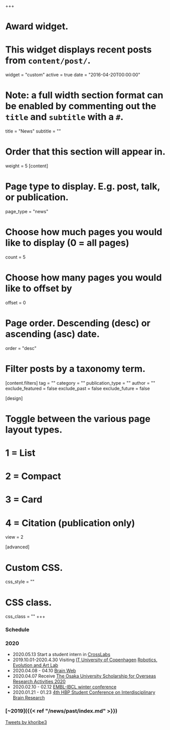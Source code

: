 +++
# Award widget.
# This widget displays recent posts from `content/post/`.
widget = "custom"
active = true
date = "2016-04-20T00:00:00"

# Note: a full width section format can be enabled by commenting out the `title` and `subtitle` with a `#`.
 title = "News"
 subtitle = ""

# Order that this section will appear in.
weight = 5
[content]
  # Page type to display. E.g. post, talk, or publication.
  page_type = "news"
  
  # Choose how much pages you would like to display (0 = all pages)
  count = 5
  
  # Choose how many pages you would like to offset by
  offset = 0

  # Page order. Descending (desc) or ascending (asc) date.
  order = "desc"

  # Filter posts by a taxonomy term.
  [content.filters]
    tag = ""
    category = ""
    publication_type = ""
    author = ""
    exclude_featured = false
    exclude_past = false
    exclude_future = false
    
[design]
  # Toggle between the various page layout types.
  #   1 = List
  #   2 = Compact
  #   3 = Card
  #   4 = Citation (publication only)
  view = 2
  
[advanced]
 # Custom CSS. 
 css_style = ""
 
 # CSS class.
 css_class = ""
+++

### Schedule

### 2020
- 2020.05.13 Start a student intern in [CrossLabs](https://www.crosslabs.org/)
- 2019.10.01-2020.4.30 Visiting [IT University of Copenhagen](https://en.itu.dk/) [Robotics, Evolution and Art Lab](https://real.itu.dk/)
- 2020.04.08 - 04.10 [Brain Web](https://brain-web.github.io/)
- 2020.04.07 Receive [The Osaka University Scholarship for Overseas Research Activities 2020](https://miraikikin.uci-sys.jp/en/)
- 2020.02.10 - 02.12 [EMBL-IBCL winter conference](https://events.ibecbarcelona.eu/embl-ibec-winter-conference/speakers/)
- 2020.01.21 - 01.23 [4th HBP Student Conference on Interdisciplinary Brain Research](https://www.humanbrainproject.eu/en/education/participatecollaborate/student-conference/4th-student-conference/) 

### [~2019]({{< ref "/news/past/index.md" >}})  

 <a class="twitter-timeline" data-height="300" data-theme="light" href="https://twitter.com/khoribe3?ref_src=twsrc%5Etfw">Tweets by khoribe3</a> <script async src="https://platform.twitter.com/widgets.js" charset="utf-8"></script>